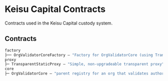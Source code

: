 # Keisu Capital Contracts

Contracts used in the Keisu Capital custody system.

## Contracts

```ml
factory
├── OrgValidatorCoreFactory — "Factory for OrgValidatorCore (using TransparentStaticProxy)"
proxy
├─ TransparentStaticProxy — "Simple, non-upgradeable transparent proxy"
core
├─ OrgValidatorCore — "parent registry for an org that validates authorizations from child safe contracts"
```